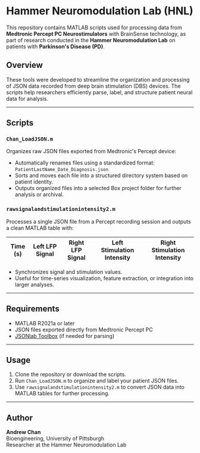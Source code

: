 # Hammer Neuromodulation Lab (HNL)

This repository contains MATLAB scripts used for processing data from **Medtronic Percept PC Neurostimulators** with BrainSense technology, as part of research conducted in the **Hammer Neuromodulation Lab** on patients with **Parkinson's Disease (PD)**.

## Overview

These tools were developed to streamline the organization and processing of JSON data recorded from deep brain stimulation (DBS) devices. The scripts help researchers efficiently parse, label, and structure patient neural data for analysis.

---

## Scripts

### `Chan_LoadJSON.m`

Organizes raw JSON files exported from Medtronic's Percept device:

- Automatically renames files using a standardized format:  
  `PatientLastName_Date_Diagnosis.json`
- Sorts and moves each file into a structured directory system based on patient identity.
- Outputs organized files into a selected Box project folder for further analysis or archival.

### `rawsignalandstimulationintensity2.m`

Processes a single JSON file from a Percept recording session and outputs a clean MATLAB table with:

| Time (s) | Left LFP Signal | Right LFP Signal | Left Stimulation Intensity | Right Stimulation Intensity |
|----------|------------------|-------------------|-----------------------------|------------------------------|

- Synchronizes signal and stimulation values.
- Useful for time-series visualization, feature extraction, or integration into larger analyses.

---

## Requirements

- MATLAB R2021a or later
- JSON files exported directly from Medtronic Percept PC
- [JSONlab Toolbox](https://github.com/fangq/jsonlab) (if needed for parsing)

---

## Usage

1. Clone the repository or download the scripts.
2. Run `Chan_LoadJSON.m` to organize and label your patient JSON files.
3. Use `rawsignalandstimulationintensity2.m` to convert JSON data into MATLAB tables for further processing.

---

## Author

**Andrew Chan**  
Bioengineering, University of Pittsburgh  
Researcher at the Hammer Neuromodulation Lab
